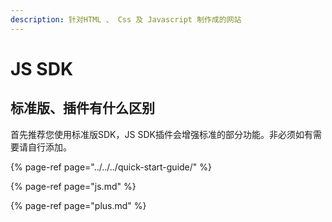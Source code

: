 ```yaml
---
description: 针对HTML 、 Css 及 Javascript 制作成的网站
---
```


# JS SDK

## 标准版、插件有什么区别

首先推荐您使用标准版SDK，JS SDK插件会增强标准的部分功能。非必须如有需要请自行添加。

{% page-ref page="../../../quick-start-guide/" %}

{% page-ref page="js.md" %}

{% page-ref page="plus.md" %}



